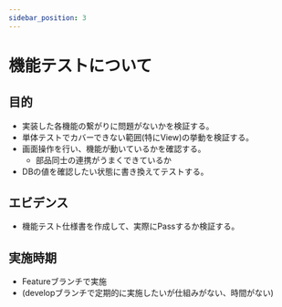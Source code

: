```yaml
---
sidebar_position: 3
---
```


# 機能テストについて
## 目的
* 実装した各機能の繋がりに問題がないかを検証する。
* 単体テストでカバーできない範囲(特にView)の挙動を検証する。
* 画面操作を行い、機能が動いているかを確認する。
  * 部品同士の連携がうまくできているか
* DBの値を確認したい状態に書き換えてテストする。

## エビデンス
* 機能テスト仕様書を作成して、実際にPassするか検証する。

## 実施時期
* Featureブランチで実施
* (developブランチで定期的に実施したいが仕組みがない、時間がない)
